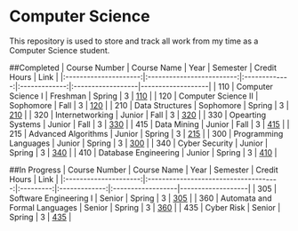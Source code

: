 # Computer Science

This repository is used to store and track all work from my time as a Computer Science student.

##Completed
|	Course Number		|		Course Name			|	Year		|	Semester	|	Credit Hours	|		Link		|
|:---------------------:|:-------------------------:|:-------------:|:-------------:|:------------------|-------------------|
|	110					|	Computer Science I		|	Freshman	|	Spring		|		3			|	[110](/110/)	|
|	120					|	Computer Science II		|	Sophomore	|	Fall		|		3			|	[120](/120/)	|
|	210					|	Data Structures			|	Sophomore	|	Spring		|		3			|	[210](/210/)	|
|	320					|	Internetworking			|	Junior		|	Fall		|		3			|	[320](/320/)	|
|	330					|	Opearting Systems		|	Junior		|	Fall		|		3			|	[330](/330/)	|
|	415					|	Data Mining				|	Junior		|	Fall		|		3			|	[415](/415/)	|
|	215					|	Advanced Algorithms		|	Junior		|	Spring		|		3			|	[215](/215/)	|
|	300					|	Programming Languages	|	Junior		|	Spring		|		3			|	[300](/300/)	|
|	340					|	Cyber Security			|	Junior		|	Spring		|		3			|	[340](/340/)	|
|	410					|	Database Engineering	|	Junior		|	Spring		|		3			|	[410](/410/)	|

##In Progress
|	Course Number		|			Course Name					|	Year	|	Semester	|	Credit Hours	|		Link		|
|:---------------------:|:-------------------------------------:|:---------:|:-------------:|:------------------|-------------------|
|	305					|	Software Engineering I				|	Senior	|	Spring		|		3			|	[305](/305/)	|
|	360					|	Automata and Formal Languages		|	Senior	|	Spring		|		3			|	[360](/360/)	|
|	435					|	Cyber Risk							|	Senior	|	Spring		|		3			|	[435](/435/)	|
